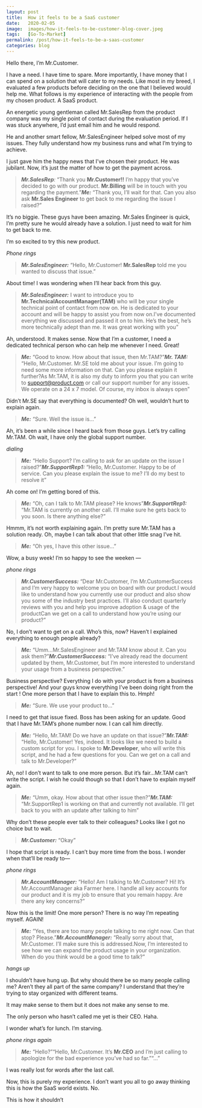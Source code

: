 ```yaml
---
layout: post
title:  How it feels to be a SaaS customer
date:   2020-02-05
image:  images/how-it-feels-to-be-customer-blog-cover.jpeg
tags:   [Go-To-Market]
permalink: /post/how-it-feels-to-be-a-saas-customer
categories: blog
---
```



Hello there, I’m Mr.Customer.



I have a need. I have time to spare. More importantly, I have money that I can spend on a solution that will cater to my needs. Like most in my breed, I evaluated a few products before deciding on the one that I believed would help me. What follows is my experience of interacting with the people from my chosen product. A SaaS product.

An energetic young gentleman called Mr.SalesRep from the product company was my single point of contact during the evaluation period. If I was stuck anywhere, I’d just email him and he would respond.



He and another smart fellow, Mr.SalesEngineer helped solve most of my issues. They fully understand how my business runs and what I’m trying to achieve.

I just gave him the happy news that I’ve chosen their product. He was jubilant. Now, it’s just the matter of how to get the payment across.

> **_Mr.SalesRep_**_:_ “Thank you **Mr.Customer!!** I’m happy that you’ve decided to go with our product. **Mr.Billing** will be in touch with you regarding the payment.”**_Me:_** “Thank you, I’ll wait for that. Can you also ask **Mr.Sales Engineer** to get back to me regarding the issue I raised?”

It’s no biggie. These guys have been amazing. Mr.Sales Engineer is quick, I’m pretty sure he would already have a solution. I just need to wait for him to get back to me.

I’m so excited to try this new product.

*Phone rings*

> **_Mr.SalesEngineer:_** “Hello, Mr.Customer! **Mr.SalesRep** told me you wanted to discuss that issue.”

About time! I was wondering when I’ll hear back from this guy.

> **_Mr.SalesEngineer:_** I want to introduce you to **Mr.TechnicalAccountManager(TAM)** who will be your single technical point of contact from now on. He is dedicated to your account and will be happy to assist you from now on.I’ve documented everything we discussed and passed it on to him. He’s the best, he’s more technically adept than me. It was great working with you”

Ah, understood. It makes sense. Now that I’m a customer, I need a dedicated technical person who can help me whenever I need. Great!

> **_Me:_** “Good to know. How about that issue, then Mr.TAM?”**_Mr. TAM:_** “Hello, Mr.Customer. Mr.SE told me about your issue. I’m going to need some more information on that. Can you please explain it further?As Mr.TAM, it is also my duty to inform you that you can write to support@product.com or call our support number for any issues. We operate on a 24 x 7 model. Of course, my inbox is always open”

Didn’t Mr.SE say that everything is documented? Oh well, wouldn’t hurt to explain again.

> **_Me:_** “Sure. Well the issue is…”



Ah, it’s been a while since I heard back from those guys. Let’s try calling Mr.TAM. Oh wait, I have only the global support number.

*dialing*

> **_Me:_** “Hello Support? I’m calling to ask for an update on the issue I raised?”**_Mr.SupportRep1:_** “Hello, Mr.Customer. Happy to be of service. Can you please explain the issue to me? I’ll do my best to resolve it”

Ah come on! I’m getting bored of this.

> **_Me:_** “Oh, can I talk to Mr.TAM please? He knows”**_Mr.SupportRep1:_** “Mr.TAM is currently on another call. I’ll make sure he gets back to you soon. Is there anything else?”

Hmmm, it’s not worth explaining again. I’m pretty sure Mr.TAM has a solution ready. Oh, maybe I can talk about that other little snag I’ve hit.

> **_Me:_** “Oh yes, I have this other issue…”

Wow, a busy week! I’m so happy to see the weeken —

*phone rings*

> **_Mr.CustomerSuccess:_** “Dear Mr.Customer, I’m Mr.CustomerSuccess and I’m very happy to welcome you on board with our product.I would like to understand how you currently use our product and also show you some of the industry best practices. I’ll also conduct quarterly reviews with you and help you improve adoption & usage of the productCan we get on a call to understand how you’re using our product?”

No, I don’t want to get on a call. Who’s this, now? Haven’t I explained everything to enough people already?

> **_Me:_** “Umm…Mr.SalesEngineer and Mr.TAM know about it. Can you ask them?”**_Mr.CustomerSuccess:_** “I’ve already read the document updated by them, Mr.Customer, but I’m more interested to understand your usage from a business perspective.”

Business perspective? Everything I do with your product is from a business perspective! And your guys know everything I’ve been doing right from the start ! One more person that I have to explain this to. Hmph!

> **_Me:_** “Sure. We use your product to…”



I need to get that issue fixed. Boss has been asking for an update. Good that I have Mr.TAM’s phone number now. I can call him directly.

> **_Me:_** “Hello, Mr.TAM! Do we have an update on that issue?”**_Mr.TAM:_** “Hello, Mr.Customer! Yes, indeed. It looks like we need to build a custom script for you. I spoke to **Mr.Developer**, who will write this script, and he had a few questions for you. Can we get on a call and talk to Mr.Developer?”

Ah, no! I don’t want to talk to one more person. But it’s fair…Mr.TAM can’t write the script. I wish he could though so that I don’t have to explain myself again.

> **_Me:_** “Umm, okay. How about that other issue then?”**_Mr.TAM:_** “Mr.SupportRep1 is working on that and currently not available. I’ll get back to you with an update after talking to him”

Why don’t these people ever talk to their colleagues? Looks like I got no choice but to wait.

> **_Mr.Customer:_** “Okay”



I hope that script is ready. I can’t buy more time from the boss. I wonder when that’ll be ready to—

*phone rings*

> **_Mr.AccountManager:_** “Hello! Am I talking to Mr.Customer? Hi! It’s Mr.AccountManager aka Farmer here. I handle all key accounts for our product and it is my job to ensure that you remain happy. Are there any key concerns?”

Now this is the limit! One more person? There is no way I’m repeating myself. AGAIN!

> **_Me:_** “Yes, there are too many people talking to me right now. Can that stop? Please.”**_Mr.AccountManager:_** “Really sorry about that, Mr.Customer. I’ll make sure this is addressed.Now, I’m interested to see how we can expand the product usage in your organization. When do you think would be a good time to talk?”

*hangs up*



I shouldn’t have hung up. But why should there be so many people calling me? Aren’t they all part of the same company? I understand that they’re trying to stay organized with different teams.



It may make sense to them but it does not make any sense to me.



The only person who hasn’t called me yet is their CEO. Haha.



I wonder what’s for lunch. I’m starving.

*phone rings again*

> **_Me:_** “Hello?”“Hello, Mr.Customer. It’s **Mr.CEO** and I’m just calling to apologize for the bad experience you’ve had so far.”“…”

I was really lost for words after the last call.



Now, this is purely my experience. I don’t want you all to go away thinking this is how the SaaS world exists. No.



This is how it shouldn’t
